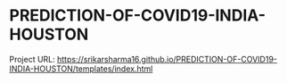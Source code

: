 # PREDICTION-OF-COVID19-INDIA-HOUSTON

Project URL: https://srikarsharma16.github.io/PREDICTION-OF-COVID19-INDIA-HOUSTON/templates/index.html
